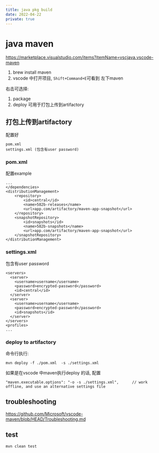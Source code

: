 ```yaml
---
title: java pkg build
date: 2022-04-22
private: true
---
```


# java maven

https://marketplace.visualstudio.com/items?itemName=vscjava.vscode-maven

1. brew install maven
2. vscode 中打开项目, `Shift+Command+E`可看到 左下maven

右击可选择:

1. package
1. deploy 可用于打包上传到artifactory

## 打包上传到artifactory

配置好

    pom.xml
    settings.xml (包含有user password)

### pom.xml

配置example

    ...
    </dependencies>
    <distributionManagement>
        <repository>
            <id>central</id>
            <name>582b-releases</name>
            <url>app.com/artifactory/maven-app-snapshot</url>
        </repository>
        <snapshotRepository>
            <id>snapshots</id>
            <name>582b-snapshots</name>
            <url>app.com/artifactory/maven-app-snapshot</url>
        </snapshotRepository>
    </distributionManagement>

### settings.xml

包含有user password

    <servers>
      <server>
        <username>username</username>
        <password>encrypted-password</password>
        <id>central</id>
      </server>
      <server>
        <username>username</username>
        <password>encrypted-password</password>
        <id>snapshots</id>
      </server>
    </servers>
    <profiles>
    ...

### deploy to artifactory

命令行执行:

    mvn deploy -f ./pom.xml  -s ./settings.xml

如果是在vscode 中maven执行deploy 的话, 配置

    "maven.executable.options": "-o -s ./settings.xml",      // work offline, and use an alternative settings file

## troubleshooting

https://github.com/Microsoft/vscode-maven/blob/HEAD/Troubleshooting.md

## test

    mvn clean test
